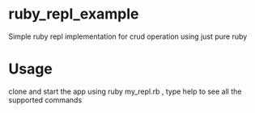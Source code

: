 ruby_repl_example
=================

Simple ruby repl implementation for crud operation using just pure ruby

Usage
=====

clone and start the app using ruby my_repl.rb , type help to see all the supported commands